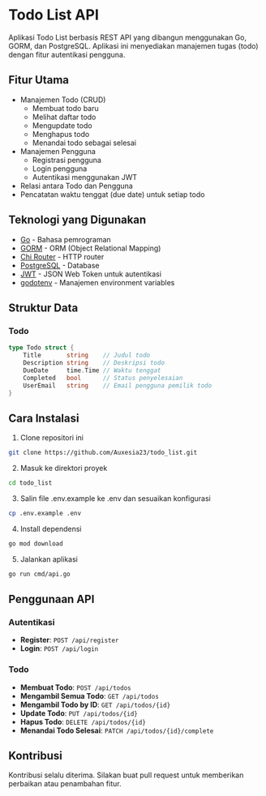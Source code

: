 # Todo List API

Aplikasi Todo List berbasis REST API yang dibangun menggunakan Go, GORM, dan PostgreSQL. Aplikasi ini menyediakan manajemen tugas (todo) dengan fitur autentikasi pengguna.

## Fitur Utama

- Manajemen Todo (CRUD)
  - Membuat todo baru
  - Melihat daftar todo
  - Mengupdate todo
  - Menghapus todo
  - Menandai todo sebagai selesai
- Manajemen Pengguna
  - Registrasi pengguna
  - Login pengguna
  - Autentikasi menggunakan JWT
- Relasi antara Todo dan Pengguna
- Pencatatan waktu tenggat (due date) untuk setiap todo

## Teknologi yang Digunakan

- [Go](https://golang.org/) - Bahasa pemrograman
- [GORM](https://gorm.io/) - ORM (Object Relational Mapping)
- [Chi Router](https://github.com/go-chi/chi) - HTTP router
- [PostgreSQL](https://www.postgresql.org/) - Database
- [JWT](https://github.com/golang-jwt/jwt) - JSON Web Token untuk autentikasi
- [godotenv](https://github.com/joho/godotenv) - Manajemen environment variables

## Struktur Data

### Todo
```go
type Todo struct {
    Title       string    // Judul todo
    Description string    // Deskripsi todo
    DueDate     time.Time // Waktu tenggat
    Completed   bool      // Status penyelesaian
    UserEmail   string    // Email pengguna pemilik todo
}
```

## Cara Instalasi

1. Clone repositori ini
```bash
git clone https://github.com/Auxesia23/todo_list.git
```

2. Masuk ke direktori proyek
```bash
cd todo_list
```

3. Salin file .env.example ke .env dan sesuaikan konfigurasi
```bash
cp .env.example .env
```

4. Install dependensi
```bash
go mod download
```

5. Jalankan aplikasi
```bash
go run cmd/api.go
```

## Penggunaan API

### Autentikasi

- **Register**: `POST /api/register`
- **Login**: `POST /api/login`

### Todo

- **Membuat Todo**: `POST /api/todos`
- **Mengambil Semua Todo**: `GET /api/todos`
- **Mengambil Todo by ID**: `GET /api/todos/{id}`
- **Update Todo**: `PUT /api/todos/{id}`
- **Hapus Todo**: `DELETE /api/todos/{id}`
- **Menandai Todo Selesai**: `PATCH /api/todos/{id}/complete`

## Kontribusi

Kontribusi selalu diterima. Silakan buat pull request untuk memberikan perbaikan atau penambahan fitur.
